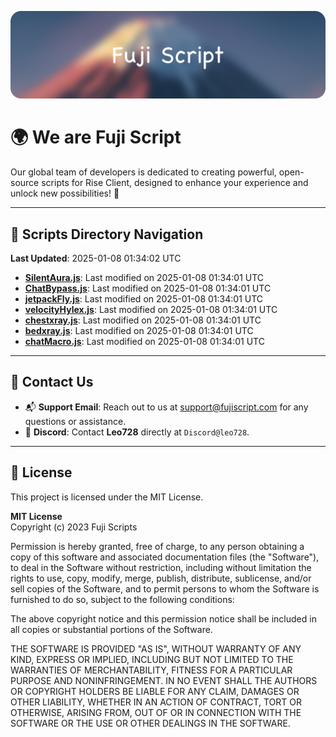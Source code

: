 ![Banner](.github/b.webp)

# 🌍 **We are Fuji Script**

Our global team of developers is dedicated to creating powerful, open-source scripts for Rise Client, designed to enhance your experience and unlock new possibilities! 🌟

---
<!-- SCRIPTS_NAVIGATION_START -->
## 📂 **Scripts Directory Navigation**

**Last Updated**: 2025-01-08 01:34:02 UTC

- **[SilentAura.js](scripts/SilentAura.js)**: Last modified on 2025-01-08 01:34:01 UTC
- **[ChatBypass.js](scripts/ChatBypass.js)**: Last modified on 2025-01-08 01:34:01 UTC
- **[jetpackFly.js](scripts/jetpackFly.js)**: Last modified on 2025-01-08 01:34:01 UTC
- **[velocityHylex.js](scripts/velocityHylex.js)**: Last modified on 2025-01-08 01:34:01 UTC
- **[chestxray.js](scripts/chestxray.js)**: Last modified on 2025-01-08 01:34:01 UTC
- **[bedxray.js](scripts/bedxray.js)**: Last modified on 2025-01-08 01:34:01 UTC
- **[chatMacro.js](scripts/chatMacro.js)**: Last modified on 2025-01-08 01:34:01 UTC

<!-- SCRIPTS_NAVIGATION_END -->

---

## 💬 **Contact Us**  
- 📬 **Support Email**: Reach out to us at [support@fujiscript.com](mailto:support@fujiscript.com) for any questions or assistance.  
- 💬 **Discord**: Contact **Leo728** directly at `Discord@leo728`.

---

## 📜 **License**

This project is licensed under the MIT License.  

**MIT License**  
Copyright (c) 2023 Fuji Scripts  

Permission is hereby granted, free of charge, to any person obtaining a copy of this software and associated documentation files (the "Software"), to deal in the Software without restriction, including without limitation the rights to use, copy, modify, merge, publish, distribute, sublicense, and/or sell copies of the Software, and to permit persons to whom the Software is furnished to do so, subject to the following conditions:  

The above copyright notice and this permission notice shall be included in all copies or substantial portions of the Software.  

THE SOFTWARE IS PROVIDED "AS IS", WITHOUT WARRANTY OF ANY KIND, EXPRESS OR IMPLIED, INCLUDING BUT NOT LIMITED TO THE WARRANTIES OF MERCHANTABILITY, FITNESS FOR A PARTICULAR PURPOSE AND NONINFRINGEMENT. IN NO EVENT SHALL THE AUTHORS OR COPYRIGHT HOLDERS BE LIABLE FOR ANY CLAIM, DAMAGES OR OTHER LIABILITY, WHETHER IN AN ACTION OF CONTRACT, TORT OR OTHERWISE, ARISING FROM, OUT OF OR IN CONNECTION WITH THE SOFTWARE OR THE USE OR OTHER DEALINGS IN THE SOFTWARE.  
